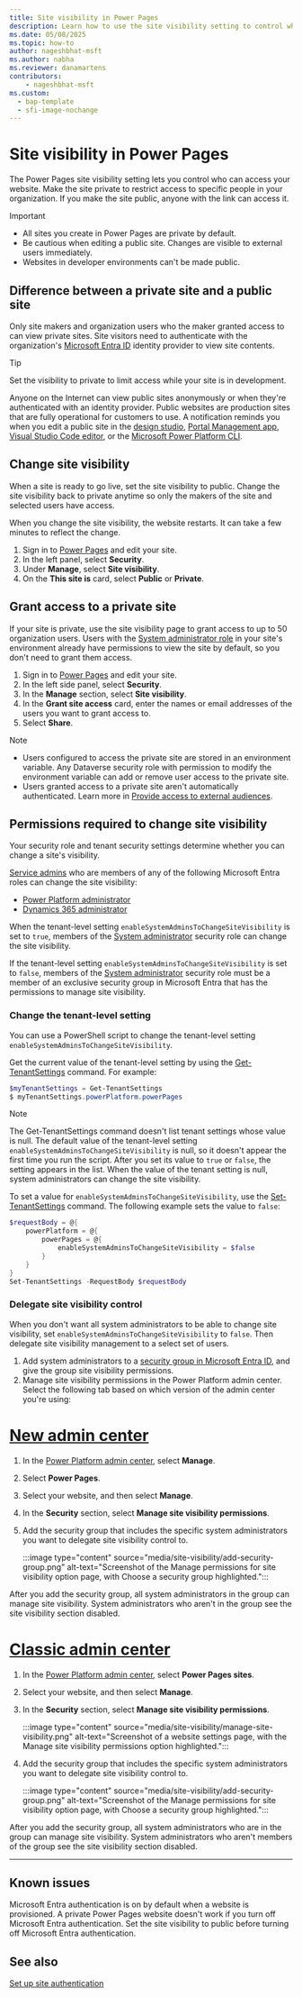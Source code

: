 ```yaml
---
title: Site visibility in Power Pages
description: Learn how to use the site visibility setting to control who has access to sites you create with Microsoft Power Pages.
ms.date: 05/08/2025
ms.topic: how-to
author: nageshbhat-msft
ms.author: nabha
ms.reviewer: danamartens
contributors:
    - nageshbhat-msft
ms.custom:
  - bap-template
  - sfi-image-nochange
---
```


# Site visibility in Power Pages

The Power Pages site visibility setting lets you control who can access your website. Make the site private to restrict access to specific people in your organization. If you make the site public, anyone with the link can access it.

> [!IMPORTANT]
>
> - All sites you create in Power Pages are private by default.
> - Be cautious when editing a public site. Changes are visible to external users immediately.
> - Websites in developer environments can't be made public.

## Difference between a private site and a public site

Only site makers and organization users who the maker granted access to can view private sites. Site visitors need to authenticate with the organization's [Microsoft Entra ID](/azure/active-directory/fundamentals/active-directory-whatis) identity provider to view site contents.

> [!TIP]
> Set the visibility to private to limit access while your site is in development.

Anyone on the Internet can view public sites anonymously or when they're authenticated with an identity provider. Public websites are production sites that are fully operational for customers to use. A notification reminds you when you edit a public site in the [design studio](../getting-started/use-design-studio.md), [Portal Management app](../configure/portal-management-app.md), [Visual Studio Code editor](../configure/vs-code-extension.md), or the [Microsoft Power Platform CLI](../configure/power-platform-cli-tutorial.md).

## Change site visibility

When a site is ready to go live, set the site visibility to public. Change the site visibility back to private anytime so only the makers of the site and selected users have access.

When you change the site visibility, the website restarts. It can take a few minutes to reflect the change.

1. Sign in to [Power Pages](https://make.powerpages.microsoft.com/) and edit your site.
1. In the left panel, select **Security**.
1. Under **Manage**, select **Site visibility**.
1. On the **This site is** card, select **Public** or **Private**.

## Grant access to a private site

If your site is private, use the site visibility page to grant access to up to 50 organization users. Users with the [System administrator role](/power-platform/admin/security-roles-privileges) in your site's environment already have permissions to view the site by default, so you don't need to grant them access.

1. Sign in to [Power Pages](https://make.powerpages.microsoft.com/) and edit your site.
1. In the left side panel, select **Security**.
1. In the **Manage** section, select **Site visibility**.
1. In the **Grant site access** card, enter the names or email addresses of the users you want to grant access to.
1. Select **Share**.

> [!NOTE]
> - Users configured to access the private site are stored in an environment variable. Any Dataverse security role with permission to modify the environment variable can add or remove user access to the private site.
> - Users granted access to a private site aren't automatically authenticated. Learn more in [Provide access to external audiences](external-access.md).

## Permissions required to change site visibility

Your security role and tenant security settings determine whether you can change a site's visibility.

[Service admins](/power-platform/admin/use-service-admin-role-manage-tenant) who are members of any of the following Microsoft Entra roles can change the site visibility:

- [Power Platform administrator](/power-platform/admin/use-service-admin-role-manage-tenant#power-platform-administrator)
- [Dynamics 365 administrator](/power-platform/admin/use-service-admin-role-manage-tenant#dynamics-365-administrator)

When the tenant-level setting `enableSystemAdminsToChangeSiteVisibility` is set to `true`, members of the [System administrator](/power-platform/admin/database-security#environments-with-a-dataverse-database) security role can change the site visibility.

If the tenant-level setting `enableSystemAdminsToChangeSiteVisibility` is set to `false`, members of the [System administrator](/power-platform/admin/database-security#environments-with-a-dataverse-database) security role must be a member of an exclusive security group in Microsoft Entra that has the permissions to manage site visibility.

### Change the tenant-level setting

You can use a PowerShell script to change the tenant-level setting `enableSystemAdminsToChangeSiteVisibility`.

Get the current value of the tenant-level setting by using the [Get-TenantSettings](/powershell/module/microsoft.powerapps.administration.powershell/get-tenantsettings) command. For example:
>

```powershell
$myTenantSettings = Get-TenantSettings
$ myTenantSettings.powerPlatform.powerPages
```

> [!NOTE]
> The Get-TenantSettings command doesn't list tenant settings whose value is null. The default value of the tenant-level setting `enableSystemAdminsToChangeSiteVisibility` is null, so it doesn't appear the first time you run the script. After you set its value to `true` or `false`, the setting appears in the list. When the value of the tenant setting is null, system administrators can change the site visibility. 

To set a value for `enableSystemAdminsToChangeSiteVisibility`, use the [Set-TenantSettings](/powershell/module/microsoft.powerapps.administration.powershell/set-tenantsettings) command. The following example sets the value to `false`:

```powershell
$requestBody = @{
    powerPlatform = @{
        powerPages = @{
            enableSystemAdminsToChangeSiteVisibility = $false
        }
    }
}
Set-TenantSettings -RequestBody $requestBody
```

### Delegate site visibility control

When you don't want all system administrators to be able to change site visibility, set `enableSystemAdminsToChangeSiteVisibility` to `false`. Then delegate site visibility management to a select set of users.

1. Add system administrators to a [security group in Microsoft Entra ID](/azure/active-directory/fundamentals/how-to-manage-groups), and give the group site visibility permissions.
1. Manage site visibility permissions in the Power Platform admin center. Select the following tab based on which version of the admin center you're using:

# [New admin center](#tab/new)

1. In the [Power Platform admin center](https://admin.powerplatform.com), select **Manage**.
1. Select **Power Pages**.
1. Select your website, and then select **Manage**.
1. In the **Security** section, select **Manage site visibility permissions**.
1. Add the security group that includes the specific system administrators you want to delegate site visibility control to.

    :::image type="content" source="media/site-visibility/add-security-group.png" alt-text="Screenshot of the Manage permissions for site visibility option page, with Choose a security group highlighted.":::

After you add the security group, all system administrators in the group can manage site visibility. System administrators who aren't in the group see the site visibility section disabled.

# [Classic admin center](#tab/classic)

1. In the [Power Platform admin center](https://admin.powerplatform.com), select **Power Pages sites**.
1. Select your website, and then select **Manage**.
1. In the **Security** section, select **Manage site visibility permissions**.

    :::image type="content" source="media/site-visibility/manage-site-visibility.png" alt-text="Screenshot of a website settings page, with the Manage site visibility permissions option highlighted.":::

1. Add the security group that includes the specific system administrators you want to delegate site visibility control to.

    :::image type="content" source="media/site-visibility/add-security-group.png" alt-text="Screenshot of the Manage permissions for site visibility option page, with Choose a security group highlighted.":::

After you add the security group, all system administrators who are in the group can manage site visibility. System administrators who aren't members of the group see the site visibility section disabled.

---

## Known issues

Microsoft Entra authentication is on by default when a website is provisioned. A private Power Pages website doesn't work if you turn off Microsoft Entra authentication. Set the site visibility to public before turning off Microsoft Entra authentication.

## See also

[Set up site authentication](authentication/configure-site.md)
